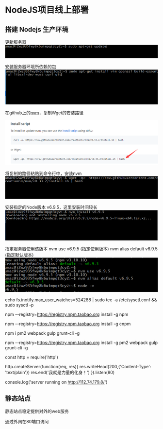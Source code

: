 # NodeJS项目线上部署

## 搭建 Nodejs 生产环境

更新服务器
![](/aliyunnodejs/imgs/Node生产环境1.jpg)

安装服务器环境所依赖的包
![](/aliyunnodejs/imgs/Node生产环境2.jpg)

在github上的[nvm](https://github.com/creationix/nvm)，复制Wget的安装路径

![](/aliyunnodejs/imgs/Node生产环境3.jpg)

将复制的路径粘贴到命令行中，安装nvm
![](/aliyunnodejs/imgs/Node生产环境4.jpg)

安装指定的Node版本 v6.9.5，这里安装时间较长
![](/aliyunnodejs/imgs/Node生产环境5.jpg)

指定服务器使用该版本
nvm use v6.9.5 (指定使用版本)
nvm alias default v6.9.5 (指定默认版本)
![](/aliyunnodejs/imgs/Node生产环境6.jpg)



echo fs.inotify.max_user_watches=524288 | sudo tee -a /etc/sysctl.conf && sudo sysctl -p

 npm --registry=https://registry.npm.taobao.org install -g npm
 
  npm --registry=https://registry.npm.taobao.org install -g cnpm
  
  npm i pm2 webpack gulp grunt-cli -g
  
  npm --registry=https://registry.npm.taobao.org install -g pm2 webpack gulp grunt-cli -g

const http = require('http')

http.createServer(function(req, res){
  res.writeHead(200,{'Content-Type': 'text/plain'})
  res.end('我就是力量的化身！')
}).listen(80)

console.log('server running on http://112.74.179.8/')


## 静态站点

静态站点稳定提供对外的web服务


通过外网在80端口访问